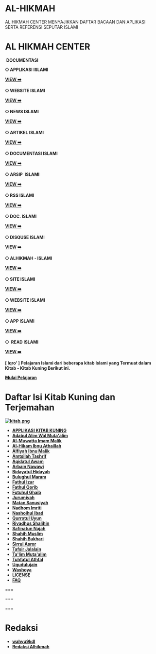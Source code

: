 # AL-HIKMAH
AL HIKMAH CENTER MENYAJIKKAN DAFTAR BACAAN DAN APLIKASI SERTA REFERENSI SEPUTAR ISLAMI



AL HIKMAH CENTER
================

 **DOCUMENTASI**

**○ APPLIKASI ISLAMI** 

**[VIEW ➡️](https://wahyu9kdl.github.io/islami/)**

  

**○ WEBSITE ISLAMI** 

**[VIEW ➡️](https://wahyu9kdl.github.io/AL-HIKMAH)**

  

**○ NEWS ISLAMI** 

**[VIEW ➡️](https://wahyu9kdl.github.io/AL-HIKMAH/SITEMAP/News.html)**

  

**○ ARTIKEL ISLAMI** 

**[VIEW ➡️](https://wahyu9kdl.github.io/AL-HIKMAH/SITEMAP/sitemap.html)**

  

**○ DOCUMENTASI ISLAMI** 

**[VIEW ➡️](https://wahyu9kdl.github.io/AL-HIKMAH/SITEMAP/sitemap1.html)**

  

**○ ARSIP  ISLAMI** 

**[VIEW ➡️](https://wahyu9kdl.github.io/AL-HIKMAH/SITEMAP/sitemap2.html)**

  

**○ RSS ISLAMI** 

**[VIEW ➡️](https://wahyu9kdl.github.io/AL-HIKMAH/DATABASE/ISLAM/RSS.html)**

  

**○ DOC. ISLAMI** 

**[VIEW ➡️](https://wahyu9kdl.github.io/AL-HIKMAH/SITEMAP/sitemap3.html)**

  

**○ DISQUSE ISLAMI** 

**[VIEW ➡️](https://wahyu9kdl.github.io/AL-HIKMAH/DATABASE/dsq.html)**

  

**○ ALHIKMAH - ISLAMI** 

**[VIEW ➡️](https://wahyu9kdl.github.io/AL-HIKMAH/DATABASE/ISLAM/ALHIKMAH.html)**

  

**○ SITE ISLAMI** 

**[VIEW ➡️](https://wahyu9kdl.github.io/AL-HIKMAH/DATABASE/ISLAM/HOME.html)**

  

**○ WEBSITE ISLAMI** 

**[VIEW ➡️](https://wahyu9kdl.github.io/AL-HIKMAH/DATABASE/TEMPLATES/LANDING.html)**

  

**○ APP ISLAMI** 

**[VIEW ➡️](https://wahyu9kdl.github.io/AL-HIKMAH/DATABASE/TEMPLATES/Particle.html)**

  

**○  READ ISLAMI** 

**[VIEW ➡️](https://wahyu9kdl.github.io/AL-HIKMAH/DATABASE/TEMPLATES/Reques.html)**

  

**\[ Iqro' \] Pelajaran Islami dari beberapa kitab Islami yang Termuat dalam Kitab - Kitab Kuning Berikut ini.**

**[Mulai Pelajaran](https://wahyu9kdl.github.io/islami/)** 

Daftar Isi Kitab Kuning dan Terjemahan
======================================

[**![kitab.png](https://camo.githubusercontent.com/c72f797aee6bdc35619b70bef4f65d1f5dada477687f6cbd73f37af7b16f98fb/68747470733a2f2f7761687975396b646c2e6769746875622e696f2f69736c616d692f6b697461622e706e67)**](https://camo.githubusercontent.com/c72f797aee6bdc35619b70bef4f65d1f5dada477687f6cbd73f37af7b16f98fb/68747470733a2f2f7761687975396b646c2e6769746875622e696f2f69736c616d692f6b697461622e706e67)

*   [**APPLIKASI KITAB KUNING**](https://wahyu9kdl.github.io/islami)
*   [**Adabul Alim Wal Muta'alim**](https://wahyu9kdl.github.io/islami/ada)
*   [**Al-Muwatta Imam Malik**](https://wahyu9kdl.github.io/islami/muwatta)
*   [**Al-Hikam Ibnu Athaillah**](https://wahyu9kdl.github.io/islami/alhikam)
*   [**Alfiyah Ibnu Malik**](https://wahyu9kdl.github.io/islami/alfiyah)
*   [**Amtsilah Tashrif**](https://wahyu9kdl.github.io/islami/amsilah)
*   [**Aqidatul Awam**](https://wahyu9kdl.github.io/islami/aqidatul)
*   [**Arbain Nawawi**](https://wahyu9kdl.github.io/islami/arbain)
*   [**Bidayatul Hidayah**](https://wahyu9kdl.github.io/islami/bidayatul)
*   [**Bulughul Maram**](https://wahyu9kdl.github.io/islami/bulughul)
*   [**Fathul Izar**](https://wahyu9kdl.github.io/islami/izar)
*   [**Fathul Qorib**](https://wahyu9kdl.github.io/islami/qarib)
*   [**Futuhul Ghaib**](https://wahyu9kdl.github.io/islami/futuhul)
*   [**Jurumiyah**](https://wahyu9kdl.github.io/islami/jurumiyah)
*   [**Matan Sanusiyah**](https://wahyu9kdl.github.io/islami/sanusiyah)
*   [**Nadhom Imriti**](https://wahyu9kdl.github.io/islami/imriti)
*   [**Nashoihul Ibad**](https://wahyu9kdl.github.io/islami/nashoihul)
*   [**Qurrotul Uyun**](https://wahyu9kdl.github.io/islami/uyun)
*   [**Riyadhus Shalihin**](https://wahyu9kdl.github.io/islami/riyadhus)
*   [**Safinatun Najah**](https://wahyu9kdl.github.io/islami/safinah)
*   [**Shahih Muslim**](https://wahyu9kdl.github.io/islami/muslim)
*   [**Shahih Bukhari**](https://wahyu9kdl.github.io/islami/bukhari)
*   [**Sirrul Asror**](https://wahyu9kdl.github.io/islami/sirul)
*   [**Tafsir Jalalain**](https://wahyu9kdl.github.io/islami/jalalain)
*   [**Ta'lim Muta'alim**](https://wahyu9kdl.github.io/islami/taklim)
*   [**Tuhfatul Athfal**](https://wahyu9kdl.github.io/islami/tuhfatu)
*   [**Uqudulujain**](https://wahyu9kdl.github.io/islami/uqudulujain)
*   [**Washoya**](https://wahyu9kdl.github.io/islami/waso)
*   [**LICENSE**](https://wahyu9kdl.github.io/islami/LICENSE)
*   [**FAQ**](https://wahyu9kdl.github.io/faq.html)

  

===

  

===

  

===

[](https://github.com/wahyu9kdl/islami#redaksi)Redaksi
======================================================

*   [**wahyu9kdl**](https://wahyu9kdl.github.io/)
*   [**Redaksi Alhikmah**](https://www.alhikmah.my.id/)

  

 
